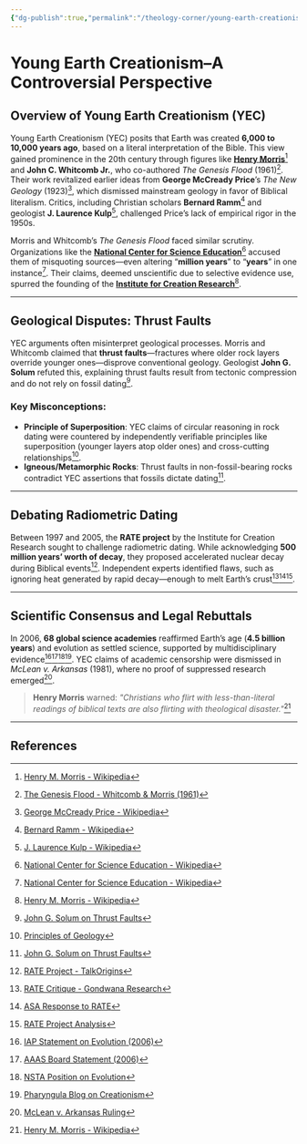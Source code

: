 ```yaml
---
{"dg-publish":true,"permalink":"/theology-corner/young-earth-creationism-a-controversial-perspective/"}
---
```


# Young Earth Creationism–A Controversial Perspective
## Overview of Young Earth Creationism (YEC)
Young Earth Creationism (YEC) posits that Earth was created **6,000 to 10,000 years ago**, based on a literal interpretation of the Bible. This view gained prominence in the 20th century through figures like **[Henry Morris](https://en.wikipedia.org/wiki/Henry_M._Morris)**[^1] and **John C. Whitcomb Jr.**, who co-authored *The Genesis Flood* (1961)[^2]. Their work revitalized earlier ideas from **George McCready Price**’s *The New Geology* (1923)[^3], which dismissed mainstream geology in favor of Biblical literalism. Critics, including Christian scholars **Bernard Ramm**[^4] and geologist **J. Laurence Kulp**[^5], challenged Price’s lack of empirical rigor in the 1950s.  

Morris and Whitcomb’s *The Genesis Flood* faced similar scrutiny. Organizations like the **[National Center for Science Education](https://en.wikipedia.org/wiki/National_Center_for_Science_Education)**[^6] accused them of misquoting sources—even altering “**million years**” to “**years**” in one instance[^6]. Their claims, deemed unscientific due to selective evidence use, spurred the founding of the **[Institute for Creation Research](https://en.wikipedia.org/wiki/Institute_for_Creation_Research)**[^1].

---

## Geological Disputes: Thrust Faults
YEC arguments often misinterpret geological processes. Morris and Whitcomb claimed that **thrust faults**—fractures where older rock layers override younger ones—disprove conventional geology. Geologist **John G. Solum** refuted this, explaining thrust faults result from tectonic compression and do not rely on fossil dating[^7].  

### Key Misconceptions:
- **Principle of Superposition**: YEC claims of circular reasoning in rock dating were countered by independently verifiable principles like superposition (younger layers atop older ones) and cross-cutting relationships[^8].
- **Igneous/Metamorphic Rocks**: Thrust faults in non-fossil-bearing rocks contradict YEC assertions that fossils dictate dating[^7].

---

## Debating Radiometric Dating
Between 1997 and 2005, the **RATE project** by the Institute for Creation Research sought to challenge radiometric dating. While acknowledging **500 million years’ worth of decay**, they proposed accelerated nuclear decay during Biblical events[^9]. Independent experts identified flaws, such as ignoring heat generated by rapid decay—enough to melt Earth’s crust[^10][^11][^12].

---

## Scientific Consensus and Legal Rebuttals
In 2006, **68 global science academies** reaffirmed Earth’s age (**4.5 billion years**) and evolution as settled science, supported by multidisciplinary evidence[^13][^14][^15][^16]. YEC claims of academic censorship were dismissed in *McLean v. Arkansas* (1981), where no proof of suppressed research emerged[^17].  

> **Henry Morris** warned: *"Christians who flirt with less-than-literal readings of biblical texts are also flirting with theological disaster."*[^1]

---

## References
[^1]: [Henry M. Morris - Wikipedia](https://en.wikipedia.org/wiki/Henry_M._Morris)  
[^2]: [The Genesis Flood - Whitcomb & Morris (1961)](https://en.wikipedia.org/wiki/The_Genesis_Flood)  
[^3]: [George McCready Price - Wikipedia](https://en.wikipedia.org/wiki/George_McCready_Price)  
[^4]: [Bernard Ramm - Wikipedia](https://en.wikipedia.org/wiki/Bernard_Ramm)  
[^5]: [J. Laurence Kulp - Wikipedia](https://en.wikipedia.org/wiki/J._Laurence_Kulp)  
[^6]: [National Center for Science Education - Wikipedia](https://en.wikipedia.org/wiki/National_Center_for_Science_Education)  
[^7]: [John G. Solum on Thrust Faults](http://www.talkorigins.org/faqs/lewis/#intro)  
[^8]: [Principles of Geology](https://en.wikipedia.org/wiki/Principles_of_geology)  
[^9]: [RATE Project - TalkOrigins](http://www.talkorigins.org/faqs/helium/zircons.html)  
[^10]: [RATE Critique - Gondwana Research](http://gondwanaresearch.com/rate.htm)  
[^11]: [ASA Response to RATE](http://www.asa3.org/ASA/resources/Wiens.html#page%2020)  
[^12]: [RATE Project Analysis](http://www.asa3.org/ASA/education/origins/rate-ri.htm)  
[^13]: [IAP Statement on Evolution (2006)](https://web.archive.org/web/20110717190031/http://www.interacademies.net/10878/13901.aspx)  
[^14]: [AAAS Board Statement (2006)](http://www.aaas.org/news/releases/2006/pdf/0219boardstatement.pdf)  
[^15]: [NSTA Position on Evolution](https://web.archive.org/web/20030419055650/http://www.nsta.org/159%26psid%3D10)  
[^16]: [Pharyngula Blog on Creationism](http://scienceblogs.com/pharyngula/2006/06/18/ann-coulter-no-evidence-for-ev/)  
[^17]: [McLean v. Arkansas Ruling](https://en.wikipedia.org/wiki/McLean_v._Arkansas_Board_of_Education)  